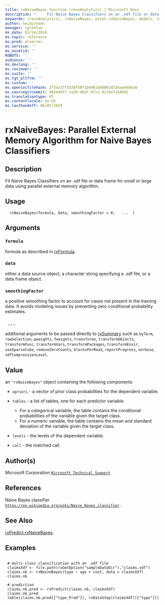 ```yaml
---
title: rxNaiveBayes function (revoAnalytics) | Microsoft Docs
description: "     Fit Naive Bayes Classifiers on an .xdf file or data frame     for small or large data using parallel external memory algorithm. "
keywords: (revoAnalytics), rxNaiveBayes, print.rxNaiveBayes, models, tree, classif, classification
author: heidisteen
manager: cgronlun
ms.date: 01/24/2018
ms.topic: reference
ms.prod: mlserver
ms.service: ''
ms.assetid: ''
ROBOTS: ''
audience: ''
ms.devlang: ''
ms.reviewer: ''
ms.suite: ''
ms.tgt_pltfrm: ''
ms.custom: ''
ms.openlocfilehash: 2f5a137f1526f50f1b4901ddb861d328aae6b6a8
ms.sourcegitcommit: 482448f7-1a28-4b2f-b7c2-911be7144b02
ms.translationtype: HT
ms.contentlocale: en-US
ms.lasthandoff: 06/07/2019
---
```

 # <a name="rxnaivebayes-parallel-external-memory-algorithm-for-naive-bayes-classifiers"></a>rxNaiveBayes: Parallel External Memory Algorithm for Naive Bayes Classifiers 
 ## <a name="description"></a>Description

Fit Naive Bayes Classifiers on an .xdf file or data frame for small or large data using parallel external memory algorithm.


 ## <a name="usage"></a>Usage

```   
  rxNaiveBayes(formula, data, smoothingFactor = 0,   ...  )

```

 ## <a name="arguments"></a>Arguments



 ### `formula`
  formula as described in [rxFormula](rxFormula.md).     


 ### `data`
  either a data source object, a character string  specifying a .xdf file, or a data frame object. 


 ### `smoothingFactor`
  a positive smoothing factor to account for cases not present in the training data.  It avoids modeling issues by preventing zero conditional probability estimates. 


 ### ` ...`
  additional arguments to be passed directly to [rxSummary](rxSummary.md) such as `byTerm`, `rowSelection`, `pweights`, `fweights`, `transforms`, `transformObjects`, `transformFunc`,  `transformVars`, `transformPackages`, `transformEnvir`,  `useSparseCube`, `removeZeroCounts`, `blocksPerRead`,  `reportProgress`, `verbose`, `xdfCompressionLevel`.   



 ## <a name="value"></a>Value

an `"rxNaiveBayes"` object containing the following components:


* `apriori` -  a vector of prior class probabilities for the dependent variable.


* `tables` -  a list of tables, one for each predictor variable.   
   * For a categorical variable, the table contains the conditional probabilities of the variable given the target class.  
   * For a numeric variable, the table contains the mean and standard deviation of the variable given the target class.  



* `levels` -  the levels of the dependent variable.


* `call` -  the matched call.




 ## <a name="authors"></a>Author(s)

Microsoft Corporation [`Microsoft Technical Support`](https://go.microsoft.com/fwlink/?LinkID=698556&clcid=0x409)



 ## <a name="references"></a>References

Naive Bayes classifier [`https://en.wikipedia.org/wiki/Naive_Bayes_classifier`](https://en.wikipedia.org/wiki/Naive_Bayes_classifier)
.


 ## <a name="see-also"></a>See Also

[rxPredict.rxNaiveBayes](rxPredict.rxNaiveBayes.md).

 ## <a name="examples"></a>Examples

 ```

  # multi-class classification with an .xdf file
  claimsXdf <- file.path(rxGetOption("sampleDataDir"),"claims.xdf")
  claims.nb <- rxNaiveBayes(type ~ age + cost, data = claimsXdf)
  claims.nb

  # prediction
  claims.nb.pred <- rxPredict(claims.nb, claimsXdf)
  claims.nb.pred
  table(claims.nb.pred[["type_Pred"]], rxDataStep(claimsXdf)[["type"]])
```





